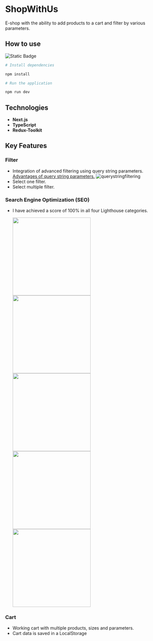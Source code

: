 # ShopWithUs

E-shop with the ability to add products to a cart and filter by various parameters.

## How to use 

![Static Badge](https://img.shields.io/badge/npm-red)

```bash 
# Install dependencies

npm install
```

```bash
# Run the application

npm run dev
```


## Technologies

- **Next.js** 
- **TypeScript** 
- **Redux-Toolkit** 

## Key Features

### Filter

* Integration of advanced filtering using query string parameters. [Advantages of query string parameters.](https://youtu.be/ukpgxEemXsk?si=NV8E5XEIOYiFGm4l) ![querystringfiltering](https://github.com/Svobyyy/ShopWithUs/assets/56925305/2ea74750-a20e-4995-9572-699fbb6c31be)
* Select one filter.
* Select multiple filter.

### Search Engine Optimization (SEO)

* I have achieved a score of 100% in all four Lighthouse categories.

  <img src="https://github.com/Svobyyy/ShopWithUs/assets/56925305/9134f2fc-0cb0-4c5b-9fdf-ff0fad4d974b" width="250">
  <img src="https://github.com/Svobyyy/ShopWithUs/assets/56925305/5815206d-0c78-4e1f-bd28-e9a44ec3134e" width="250">
  <img src="https://github.com/Svobyyy/ShopWithUs/assets/56925305/4d495ea6-d92a-44bb-b373-552c4f874fdb" width="250">
  <img src="https://github.com/Svobyyy/ShopWithUs/assets/56925305/bf1f1b93-23c0-4b37-aeb7-e2eecc4c03d1" width="250">
  <img src="https://github.com/Svobyyy/ShopWithUs/assets/56925305/3c882504-ca7a-4501-91a9-bd0fa598f4a2" width="250">

### Cart

* Working cart with multiple products, sizes and parameters.
* Cart data is saved in a LocalStorage



